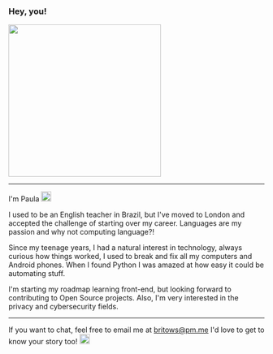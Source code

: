 ### Hey, you!

<img src="https://media.giphy.com/media/EU1obAC38GuWI/giphy.gif" width="300px">

---

I'm Paula <img src="https://user-images.githubusercontent.com/30466903/116768585-18b69f00-aa27-11eb-9557-8a88f0c0a5fd.png" width="20px">

I used to be an English teacher in Brazil, but I've moved to London and accepted the challenge of starting over my career.
Languages are my passion and why not computing language?!

Since my teenage years, I had a natural interest in technology, always curious how things worked, I used to break and fix all my computers and Android phones.
When I found Python I was amazed at how easy it could be automating stuff.

I'm starting my roadmap learning front-end, but looking forward to contributing to Open Source projects.
Also, I'm very interested in the privacy and cybersecurity fields.

---

If you want to chat, feel free to email me at britows@pm.me
I'd love to get to know your story too! <img src="https://emojipedia-us.s3.dualstack.us-west-1.amazonaws.com/thumbs/240/microsoft/209/hot-beverage_2615.png" width="20px">

